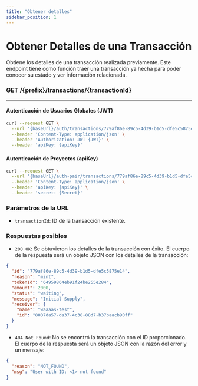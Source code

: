 ```yaml
---
title: "Obtener detalles"
sidebar_position: 1
---
```


# Obtener Detalles de una Transacción

Obtiene los detalles de una transacción realizada previamente. Este endpoint tiene como función traer una transacción ya hecha para poder conocer su estado y ver información relacionada.

### <span>GET</span> /{prefix}/transactions/{transactionId}

---

#### Autenticación de Usuarios Globales (JWT)

```bash
curl --request GET \
  --url '{baseUrl}/auth/transactions/779af86e-89c5-4d39-b1d5-dfe5c5875e14' \
  --header 'Content-Type: application/json' \
  --header 'Authorization: JWT {JWT}' \
  --header 'apiKey: {apiKey}'
```

#### Autenticación de Proyectos (apiKey)

```bash
curl --request GET \
  --url '{baseUrl}/auth-pair/transactions/779af86e-89c5-4d39-b1d5-dfe5c5875e14' \
  --header 'Content-Type: application/json' \
  --header 'apiKey: {apiKey}' \
  --header 'secret: {Secret}'
```

### Parámetros de la URL

- `transactionId`: ID de la transacción existente.

### Respuestas posibles

- `200 OK`: Se obtuvieron los detalles de la transacción con éxito. El cuerpo de la respuesta será un objeto JSON con los detalles de la transacción:

```json
{
  "id": "779af86e-89c5-4d39-b1d5-dfe5c5875e14",
  "reason": "mint",
  "tokenId": "64959864eb91f24be255e284",
  "amount": 2000,
  "status": "waiting",
  "message": "Initial Supply",
  "receiver": {
    "name": "waaaas-test",
    "id": "8087da57-da37-4c38-88d7-b37baacb90ff"
  }
}
```

- `404 Not Found`: No se encontró la transacción con el ID proporcionado. El cuerpo de la respuesta será un objeto JSON con la razón del error y un mensaje:

```json
{
  "reason": "NOT_FOUND",
  "msg": "User with ID: <1> not found"
}
```
